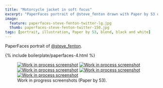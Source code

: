```yaml
---
title: "Motorcycle jacket in soft focus"
excerpt: "PaperFaces portrait of @steve_fenton drawn with Paper by 53 on an iPad."
image: 
  feature: paperfaces-steve-fenton-twitter-lg.jpg
  thumb: paperfaces-steve-fenton-twitter-150.jpg
tags: [portrait, illustration, Paper by 53, blend, black and white]
---
```


PaperFaces portrait of [@steve_fenton](http://twitter.com/steve_fenton).

{% include boilerplate/paperfaces-4.html %}

<figure class="third">
	<a href="{{ site.url }}/assets/images/paperfaces-steve-fenton-process-1-lg.jpg"><img src="{{ site.url }}/assets/images/paperfaces-steve-fenton-process-1-750.jpg" alt="Work in process screenshot"></a>
	<a href="{{ site.url }}/assets/images/paperfaces-steve-fenton-process-2-lg.jpg"><img src="{{ site.url }}/assets/images/paperfaces-steve-fenton-process-2-600.jpg" alt="Work in process screenshot"></a>
	<a href="{{ site.url }}/assets/images/paperfaces-steve-fenton-process-3-lg.jpg"><img src="{{ site.url }}/assets/images/paperfaces-steve-fenton-process-3-600.jpg" alt="Work in process screenshot"></a>
	<a href="{{ site.url }}/assets/images/paperfaces-steve-fenton-process-4-lg.jpg"><img src="{{ site.url }}/assets/images/paperfaces-steve-fenton-process-4-600.jpg" alt="Work in process screenshot"></a>
	<a href="{{ site.url }}/assets/images/paperfaces-steve-fenton-process-5-lg.jpg"><img src="{{ site.url }}/assets/images/paperfaces-steve-fenton-process-5-600.jpg" alt="Work in process screenshot"></a>
	<figcaption>Work in progress screenshots (Paper by 53).</figcaption>
</figure>